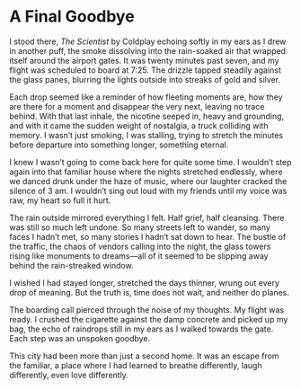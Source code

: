 # A Final Goodbye

I stood there, *The Scientist* by Coldplay echoing softly in my ears as I drew in another puff, the smoke dissolving into the rain-soaked air that wrapped itself around the airport gates. It was twenty minutes past seven, and my flight was scheduled to board at 7:25. The drizzle tapped steadily against the glass panes, blurring the lights outside into streaks of gold and silver.

Each drop seemed like a reminder of how fleeting moments are, how they are there for a moment and disappear the very next, leaving no trace behind. With that last inhale, the nicotine seeped in, heavy and grounding, and with it came the sudden weight of nostalgia, a truck colliding with memory. I wasn’t just smoking, I was stalling, trying to stretch the minutes before departure into something longer, something eternal.

I knew I wasn’t going to come back here for quite some time. I wouldn’t step again into that familiar house where the nights stretched endlessly, where we danced drunk under the haze of music, where our laughter cracked the silence of 3 am. I wouldn’t sing out loud with my friends until my voice was raw, my heart so full it hurt.

The rain outside mirrored everything I felt. Half grief, half cleansing. There was still so much left undone. So many streets left to wander, so many faces I hadn’t met, so many stories I hadn’t sat down to hear. The bustle of the traffic, the chaos of vendors calling into the night, the glass towers rising like monuments to dreams—all of it seemed to be slipping away behind the rain-streaked window.

I wished I had stayed longer, stretched the days thinner, wrung out every drop of meaning. But the truth is, time does not wait, and neither do planes.

The boarding call pierced through the noise of my thoughts. My flight was ready. I crushed the cigarette against the damp concrete and picked up my bag, the echo of raindrops still in my ears as I walked towards the gate. Each step was an unspoken goodbye.

This city had been more than just a second home. It was an escape from the familiar, a place where I had learned to breathe differently, laugh differently, even love differently.
